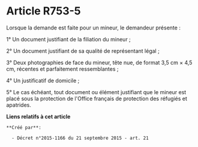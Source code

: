 # Article R753-5

Lorsque la demande est faite pour un mineur, le demandeur présente :

1° Un document justifiant de la filiation du mineur ;

2° Un document justifiant de sa qualité de représentant légal ;

3° Deux photographies de face du mineur, tête nue, de format 3,5 cm × 4,5 cm, récentes et parfaitement ressemblantes ;

4° Un justificatif de domicile ;

5° Le cas échéant, tout document ou élément justifiant que le mineur est placé sous la protection de l'Office français de
protection des réfugiés et apatrides.

**Liens relatifs à cet article**

	**Créé par**:

	  - Décret n°2015-1166 du 21 septembre 2015 - art. 21
